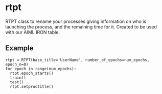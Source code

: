 # rtpt

RTPT class to rename your processes giving information on who is launching the
process, and the remaining time for it.
Created to be used with our AIML IRON table.

## Example
    rtpt = RTPT(base_title='UserName', number_of_epochs=num_epochs, epoch_n=0)
    for epoch in range(num_epochs):
      rtpt.epoch_starts()
      train()
      test()
      rtpt.setproctitle()
